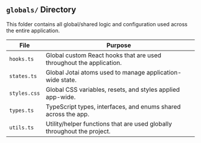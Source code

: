 ## `globals/` Directory

This folder contains all global/shared logic and configuration used across the entire application.

| File         | Purpose                                                                 |
| ------------ | ----------------------------------------------------------------------- |
| `hooks.ts`   | Global custom React hooks that are used throughout the application.     |
| `states.ts`  | Global Jotai atoms used to manage application-wide state.               |
| `styles.css` | Global CSS variables, resets, and styles applied app-wide.              |
| `types.ts`   | TypeScript types, interfaces, and enums shared across the app.          |
| `utils.ts`   | Utility/helper functions that are used globally throughout the project. |

